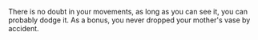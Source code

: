 There is no doubt in your movements, as long as you can see it, you can probably dodge it.
As a bonus, you never dropped your mother's vase by accident.